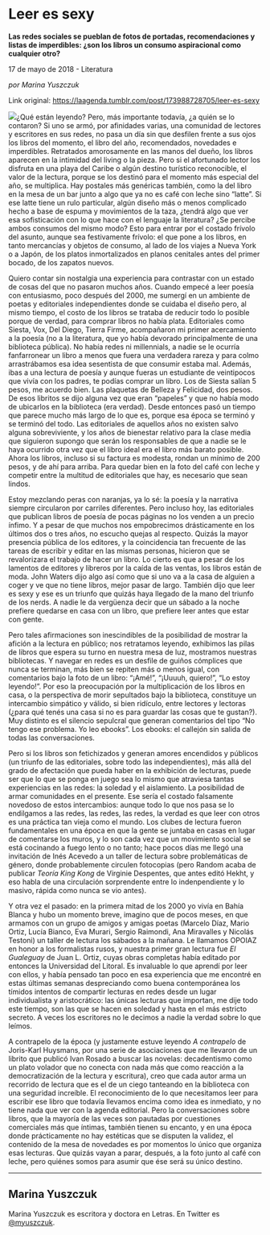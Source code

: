 # Leer es sexy

**Las redes sociales se pueblan de fotos de portadas, recomendaciones y listas de imperdibles: ¿son los libros un consumo aspiracional como cualquier otro?**

17 de mayo de 2018 - Literatura

_por Marina Yuszczuk_

Link original: https://laagenda.tumblr.com/post/173988728705/leer-es-sexy

![](https://64.media.tumblr.com/8d56cb821a2054f4c752c5dbf6ae472a/tumblr_inline_p8vpzicJ4E1t6q87u_500.jpg)¿Qué están leyendo? Pero, más importante todavía, ¿a quién se lo contaron? Si uno se armó, por afinidades varias, una comunidad de lectores y escritores en sus redes, no pasa un día sin que desfilen frente a sus ojos los libros del momento, el libro del año, recomendados, novedades e imperdibles. Retratados amorosamente en las manos del dueño, los libros aparecen en la intimidad del living o la pieza. Pero si el afortunado lector los disfruta en una playa del Caribe o algún destino turístico reconocible, el valor de la lectura, porque se los destinó para el momento más especial del año, se multiplica. Hay postales más genéricas también, como la del libro en la mesa de un bar junto a algo que ya no es café con leche sino “latte”. Si ese latte tiene un rulo particular, algún diseño más o menos complicado hecho a base de espuma y movimientos de la taza, ¿tendrá algo que ver esa sofisticación con lo que hace con el lenguaje la literatura? ¿Se percibe ambos consumos del mismo modo? Esto para entrar por el costado frívolo del asunto, aunque sea festivamente frívolo: el que pone a los libros, en tanto mercancías y objetos de consumo, al lado de los viajes a Nueva York o a Japón, de los platos inmortalizados en planos cenitales antes del primer bocado, de los zapatos nuevos.


Quiero contar sin nostalgia una experiencia para contrastar con un estado de cosas del que no pasaron muchos años. Cuando empecé a leer poesía con entusiasmo, poco después del 2000, me sumergí en un ambiente de poetas y editoriales independientes donde se cuidaba el diseño pero, al mismo tiempo, el costo de los libros se trataba de reducir todo lo posible porque de verdad, para comprar libros no había plata. Editoriales como Siesta, Vox, Del Diego, Tierra Firme, acompañaron mi primer acercamiento a la poesía (no a la literatura, que yo había devorado principalmente de una biblioteca pública). No había redes ni millennials, a nadie se le ocurría fanfarronear un libro a menos que fuera una verdadera rareza y para colmo arrastrábamos esa idea sesentista de que consumir estaba mal. Además, ibas a una lectura de poesía y aunque fueras un estudiante de veintipocos que vivía con los padres, te podías comprar un libro. Los de Siesta salían 5 pesos, me acuerdo bien. Las plaquetas de Belleza y Felicidad, dos pesos. De esos libritos se dijo alguna vez que eran “papeles” y que no había modo de ubicarlos en la biblioteca (era verdad). Desde entonces pasó un tiempo que parece mucho más largo de lo que es, porque esa época se terminó y se terminó del todo. Las editoriales de aquellos años no existen salvo alguna sobreviviente, y los años de bienestar relativo para la clase media que siguieron supongo que serán los responsables de que a nadie se le haya ocurrido otra vez que el libro ideal era el libro más barato posible. Ahora los libros, incluso si su factura es modesta, rondan un mínimo de 200 pesos, y de ahí para arriba. Para quedar bien en la foto del café con leche y competir entre la multitud de editoriales que hay, es necesario que sean lindos.


Estoy mezclando peras con naranjas, ya lo sé: la poesía y la narrativa siempre circularon por carriles diferentes. Pero incluso hoy, las editoriales que publican libros de poesía de pocas páginas no los venden a un precio ínfimo. Y a pesar de que muchos nos empobrecimos drásticamente en los últimos dos o tres años, no escucho quejas al respecto. Quizás la mayor presencia pública de los editores, y la coincidencia tan frecuente de las tareas de escribir y editar en las mismas personas, hicieron que se revalorizara el trabajo de hacer un libro. Lo cierto es que a pesar de los lamentos de editores y libreros por la caída de las ventas, los libros están de moda. John Waters dijo algo así como que si uno va a la casa de alguien a coger y ve que no tiene libros, mejor pasar de largo. También dijo que leer es sexy y ese es un triunfo que quizás haya llegado de la mano del triunfo de los nerds. A nadie le da vergüenza decir que un sábado a la noche prefiere quedarse en casa con un libro, que prefiere leer antes que estar con gente. 


Pero tales afirmaciones son inescindibles de la posibilidad de mostrar la afición a la lectura en público; nos retratamos leyendo, exhibimos las pilas de libros que espera su turno en nuestra mesa de luz, mostramos nuestras bibliotecas. Y navegar en redes es un desfile de guiños cómplices que nunca se terminan, más bien se repiten más o menos igual, con comentarios bajo la foto de un libro: “¡Amé!”, “¡Uuuuh, quiero!”, “Lo estoy leyendo!”. Por eso la preocupación por la multiplicación de los libros en casa, o la perspectiva de morir sepultados bajo la biblioteca, constituye un intercambio simpático y válido, si bien ridículo, entre lectores y lectoras (¿para qué tenés una casa si no es para guardar las cosas que te gustan?). Muy distinto es el silencio sepulcral que generan comentarios del tipo “No tengo ese problema. Yo leo ebooks”. Los ebooks: el callejón sin salida de todas las conversaciones.


Pero si los libros son fetichizados y generan amores encendidos y públicos (un triunfo de las editoriales, sobre todo las independientes), más allá del grado de afectación que pueda haber en la exhibición de lecturas, puede ser que lo que se ponga en juego sea lo mismo que atraviesa tantas experiencias en las redes: la soledad y el aislamiento. La posibilidad de armar comunidades en el presente. Ese sería el costado falsamente novedoso de estos intercambios: aunque todo lo que nos pasa se lo endilgamos a las redes, las redes, las redes, la verdad es que leer con otros es una práctica tan vieja como el mundo. Los clubes de lectura fueron fundamentales en una época en que la gente se juntaba en casas en lugar de comentarse los muros, y lo son cada vez que un movimiento social se está cocinando a fuego lento o no tanto; hace pocos días me llegó una invitación de Inés Acevedo a un taller de lectura sobre problemáticas de género, donde probablemente circulen fotocopias (pero Random acaba de publicar *Teoría King Kong* de Virginie Despentes, que antes editó Hekht, y eso habla de una circulación sorprendente entre lo indenpendiente y lo masivo, rápida como nunca se vio antes). 


Y otra vez el pasado: en la primera mitad de los 2000 yo vivía en Bahía Blanca y hubo un momento breve, imagino que de pocos meses, en que armamos con un grupo de amigos y amigas poetas (Marcelo Díaz, Mario Ortiz, Lucía Bianco, Eva Murari, Sergio Raimondi, Ana Miravalles y Nicolás Testoni) un taller de lectura los sábados a la mañana. Le llamamos OPOIAZ en honor a los formalistas rusos, y nuestra primer gran lectura fue *El Gualeguay* de Juan L. Ortiz, cuyas obras completas había editado por entonces la Universidad del Litoral. Es invaluable lo que aprendí por leer con ellos, y había pensado tan poco en esa experiencia que me encontré en estas últimas semanas despreciando como buena contemporánea los tímidos intentos de compartir lecturas en redes desde un lugar individualista y aristocrático: las únicas lecturas que importan, me dije todo este tiempo, son las que se hacen en soledad y hasta en el más estricto secreto. A veces los escritores no le decimos a nadie la verdad sobre lo que leímos. 


A contrapelo de la época (y justamente estuve leyendo *A contrapelo* de Joris-Karl Huysmans, por una serie de asociaciones que me llevaron de un librito que publicó Ivan Rosado a buscar las novelas: decadentismo como un plato volador que no conecta con nada más que como reacción a la democratización de la lectura y escritura), creo que cada autor arma un recorrido de lectura que es el de un ciego tanteando en la biblioteca con una seguridad increíble. El reconocimiento de lo que necesitamos leer para escribir ese libro que todavía llevamos encima como idea es inmediato, y no tiene nada que ver con la agenda editorial. Pero la conversaciones sobre libros, que la mayoría de las veces son pautadas por cuestiones comerciales más que íntimas, también tienen su encanto, y en una época donde prácticamente no hay estéticas que se disputen la validez, el contenido de la mesa de novedades es por momentos lo único que organiza esas lecturas. Que quizás vayan a parar, después, a la foto junto al café con leche, pero quiénes somos para asumir que ése será su único destino.




---

 Marina Yuszczuk
----------------

 Marina Yuszczuk es escritora y doctora en Letras. En Twitter es [@myuszczuk](https://twitter.com/myuszczuk). 

